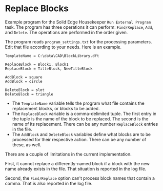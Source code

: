# Replace Blocks

Example program for the Solid Edge Housekeeper `Run External Program` task.  The program has three operations it can perform: `Find/Replace`, `Add`, and `Delete`.  The operations are performed in the order given.

The program reads `program_settings.txt` for the processing parameters.  Edit that file according to your needs.  Here is an example.

```
TemplateName = C:\data\CAD\BlockLibrary.dft

ReplaceBlock = Block1, Block1
ReplaceBlock = TitleBlock, NewTitleBlock

AddBlock = square
AddBlock = circle

DeleteBlock = slot
DeleteBlock = triangle
```

- The `TemplateName` variable tells the program what file contains the replacement blocks, or blocks to be added.
- The `ReplaceBlock` variable is a comma-delimited tuple.  The first entry in the tuple is the name of the block to be replaced.  The second is the name of its replacement.  There can be any number `ReplaceBlock` entries in the file.
- The `AddBlock` and `DeleteBlock` variables define what blocks are to be processed for their respective action.  There can be any number of these, as well.
 
There are a couple of limitations in the current implementation.  

First, it cannot replace a differently-named block if a block with the new name already exists in the file.  That situation is reported in the log file.

Second, the `Find/Replace` option can't process block names that contain a comma.  That is also reported in the log file.